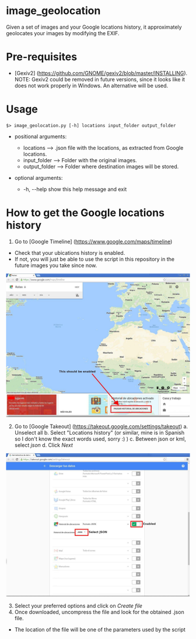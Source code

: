# image_geolocation
Given a set of images and your Google locations history, it approximately geolocates your images by modifying the EXIF.

# Pre-requisites
* [Gexiv2] (https://github.com/GNOME/gexiv2/blob/master/INSTALLING). NOTE: Gexiv2 could be removed in future versions, since it looks like it does not work properly in Windows. An alternative will be used.

# Usage
```
$> image_geolocation.py [-h] locations input_folder output_folder
```

* positional arguments:
  * locations --> .json file with the locations, as extracted from Google locations.
  * input_folder --> Folder with the original images.
  * output_folder --> Folder where destination images will be stored.

* optional arguments:
  * -h, --help     show this help message and exit

# How to get the Google locations history
1. Go to [Google Timeline] (https://www.google.com/maps/timeline)
  * Check that your ubications history is enabled. 
  * If not, you will just be able to use the script in this repository in the future images you take since now.

![alt text](https://github.com/nestormh/image_geolocation/raw/master/tutorial/screen1.jpg "Tutorial screen 1")

2. Go to [Google Takeout] (https://takeout.google.com/settings/takeout)
  a. Unselect all
  b. Select "Locations history" (or similar, mine is in Spanish so I don't know the exact words used, sorry :) )
  c. Between json or kml, select *json*
  d. Click *Next*

![alt text](https://github.com/nestormh/image_geolocation/raw/master/tutorial/screen2.jpg "Tutorial screen 2")

3. Select your preferred options and click on *Create file*
4. Once downloaded, uncompress the file and look for the obtained .json file.
  * The location of the file will be one of the parameters used by the script



